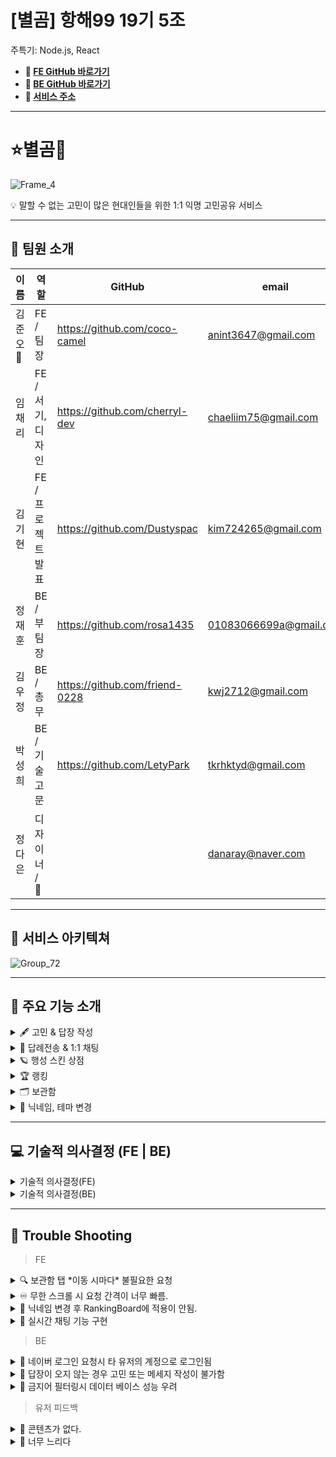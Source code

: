 # [별곰] 항해99 19기 5조 

주특기: Node.js, React

- **🌟 [FE GitHub 바로가기](https://github.com/BYEOL-GOM/FP-FRONT)**
- **🌟 [BE GitHub 바로가기](https://github.com/BYEOL-GOM/FP-BACK)** <br/>
- **🌟 [서비스 주소](https://byeolgom.com/login)**

---

# **⭐️별곰🐻**

![Frame_4](https://github.com/BYEOL-GOM/FP-FRONT/assets/157693710/31abc8ef-8002-4760-a916-5ff6bf73f8aa)

<aside>
💡 말할 수 없는 고민이 많은 현대인들을 위한 1:1 익명 고민공유 서비스

</aside>


---

## **🎤** 팀원 소개

| 이름 | 역할 | GitHub | email |
| --- | --- | --- | --- |
| 김준오 👑 | FE / 팀장 | https://github.com/coco-camel | anint3647@gmail.com  |
| 임채리 | FE / 서기, 디자인 | https://github.com/cherryl-dev | chaeliim75@gmail.com |
| 김기현 | FE / 프로젝트 발표 | https://github.com/Dustyspac | kim724265@gmail.com |
| 정재훈 | BE / 부팀장 | https://github.com/rosa1435 | 01083066699a@gmail.com  |
| 김우정 | BE / 총무 | https://github.com/friend-0228 | kwj2712@gmail.com |
| 박성희 | BE / 기술고문 | https://github.com/LetyPark | tkrhktyd@gmail.com |
| 정다은 | 디자이너 / 🎨 || danaray@naver.com |

---

## 🧬 서비스 아키텍쳐

![Group_72](https://github.com/BYEOL-GOM/FP-FRONT/assets/157693710/c129b50e-8469-4526-bc57-a839d3f4d754)

---

## **🌟** 주요 기능 소개

<details>
  
<summary>🖋️ 고민 & 답장 작성</summary>
    
![0_고민작성](https://github.com/BYEOL-GOM/FP-FRONT/assets/157693710/ae690d1d-8e7f-4c49-a039-ca8919696033)

  <aside>
    
  💡 메인 하단의 우주선 모양을 클릭
  
  </aside>
  
  <aside>
    
  🖋️ 내 고민을 작성
  
  > 페이지 상단 중앙의 로켓 클릭으로 로켓의 모양 지정 가능
  > 
  
  > 하단 색상변경 아이콘으로 보낼 때의 텍스트 색상 지정 가능
  > 
  </aside>
  
  <aside>
    
  👆 전송하기 버튼 클릭
  
  </aside>
  
  <aside>
    
  ✅ 고민 작성 성공!
  
  </aside>
    
</details>

<details>
  
<summary> 🚀 답례전송 & 1:1 채팅</summary>
    
![0_답례전송](https://github.com/BYEOL-GOM/FP-FRONT/assets/157693710/70725600-fc8a-45f6-ab31-f2a9a0d77bc3)

  <aside>
    
  💡 행성 주변의 우주선 클릭
  
  </aside>
  
  <aside>
    
  🖋️ 하단의 입력창 선택 후, 답변 작성
  
  </aside>
  
  <aside>
    
  👆 이때, 온 답변에 답례를 보내고 싶다면 하단의 답례 전송 버튼 선택
  
  > 나의 고민에서 시작된 우주선만 답례 전송 가능
  > 
  
  > 답례 전송 시, 1:1 채팅 요청을 원한다면 [ 답례와 함께 1:1 채팅 요청 ] 선택
  > 
  </aside>
  
  <aside>
  ✅ 답변 및 답례 전송 성공!
  
  </aside>
    
</details>

<details>
  
<summary>🪐 행성 스킨 상점</summary>
    
![0_상점](https://github.com/BYEOL-GOM/FP-FRONT/assets/157693710/8a8e4e44-f8a4-4f0d-a770-b5414ab7dfad)

  <aside>
    
  💡 메인의 상점 버튼 클릭
  
  </aside>
  
  <aside>
    
  👆 내가 가진 별(답례)의 갯수 확인 후, 구매하고 싶은 행성 종류 선택
  
  </aside>
  
  <aside>
    
  ✅ 조건이 만족한다면, 구매 성공!
  
  > 이때, 구매한 행성을 적용하고 싶다면 한 번 더 클릭해 행성 적용
  > 
  </aside>
    
</details>

<details>
  
<summary>🏆 랭킹</summary>
    
![0_랭킹](https://github.com/BYEOL-GOM/FP-FRONT/assets/157693710/4d00f927-2948-4440-a31d-b21b3d4e9732)

  
  <aside>
    
  💡 메인의 랭킹 아이콘 클릭
  
  </aside>
  
  <aside>
    
  ✅ 랭킹 정보 확인
  
  > 주황색 강조색으로 내 순위 확인 가능
  > 
  </aside>
    
</details>

<details>
  
<summary>🗂️ 보관함</summary>
    
  
![0_보관함](https://github.com/BYEOL-GOM/FP-FRONT/assets/157693710/980e5338-a392-4281-910d-26a71ee97338)

<aside>
  
💡 메인의 보관함 탭 클릭 

</aside>
  
  <aside>
    
  👆 조회하고 싶은 로켓 혹은 나에게 온 로켓 내역 클릭
  
  </aside>
  
  <aside>
    
  ✅ 로켓의 상세 정보 확인
  
  > 답례 여부, 답장 여부, 삭제 여부 확인 가능
  > 
  </aside>
    
</details>

<details>
  
<summary>📝 닉네임, 테마 변경</summary>
    
 ![0_테마변경](https://github.com/BYEOL-GOM/FP-FRONT/assets/157693710/065cf1ab-fb05-4e09-8c08-68cd8522f9e5)
  
  <aside>
    
  💡 메인에서 설정탭 클릭
  
  </aside>
  
  <aside>
    
  👆 닉네임 변경이라면 닉네임 탭 클릭
  
  </aside>
  
  <aside>
    
  🌟 모드 변경이라면 테마변경 토글 클릭
  
  </aside>
  
  <aside>
    
  ✅ 닉네임 혹은 테마변경 완료!
  
  </aside>
    
</details>


---

## **💻** 기술적 의사결정 (FE | BE)

<details>
  
<summary>기술적 의사결정(FE)</summary>
    
  | 사용 기술 | 채택 이유 |
  | --- | --- |
  | Vite | - CRA보다 빠른 빌드를 위해 채택 |
  | TypeScript | - 정적 타이핑 언어로 개발 프로세스 초기에 오류를 포착하여 코드 안전성에 도움이 됨 <br/> - 데이터 구조와 인터페이스를 명확하게 정의하여 가독성 향상<br/> - 코드의 유지, 관리가 용이 |
  | Zustand | - 허들이 낮아 쉽게 사용이 가능함<br/>- redux devtools를 사용할 수 있어 디버깅에 용이<br/>- 특정 라이브러리에 엮이지 않음 |  
  | React-Query (Tanstack-Query) | - data fetching, caching, server state 등을 활용하여 핵심 로직에 집중이 가능<br/>- API 호출을 여러 번 하지 않도록 만들어 주어, 코드의 효율성 증가 |
  | Axios | - 자바스크립트의 fetch에 비해 지원하는 기능이 다양함<br/> - response timeout 처리 방법이 존재하는 등 장점이 많음 |
  | Styled-component | - 유니크한 이름으로 CSS 설정을 가능하게 해 줌<br/> - 중복되는 class 관리에 용이, 컴포넌트는 재사용성이 증가 |
  | React-router-dom | - SPA 방식의 React 환경에서 페이지를 나눠 줌 |
  | Eslint / Prettier  -  @typescript | - 코드 컨벤션을 일정한 기준에 맞추어 작성할 수 있도록 스타일을 지정<br/> - 코드의 퀄리티가 보장됨 |
  | lodash | - throttle(쓰로틀)과 debounce(디바운스)와 같은 함수를 제공 |
  | three.js | - UI상의 3D 효과를 표현하기 위해 사용 |

</details>

<details>
  
<summary>기술적 의사결정(BE)</summary>
    
  | 사용 기술 | 채택 이유 |
  | --- | --- |
  | Social Login
  (카카오, 네이버) | - 사용자의 정보 노출을 최소화 <br/> - 무분별한 계정 가입을 방지 |
  | MySQL & Prisma | - MySQL은 안정성과 성능이 뛰어남<br/> - prisma ORM을 조합하여 DB 상호작용을 단순화 + 보안 강화 |
  | GitHub Actions | - GitHub 통합이 용이<br/> - 빠른 배포가 가능함 |
  | Winston | - 서버가 종료되면 쌓여있던 로그가 삭제되는 이슈 해결<br/> - 로그를 외부 파일에 저장해서 관리하기 위해 사용 |
  | Docker | - 팀원 및 서버와 개발 환경을 쉽게 동기화할 수 있음 |
  | PM2 | - 간단한 설정으로 무중단 배포 구현이 가능 |
  | Sentry | - 실시간 오류 모니터링을 통해 빠른 대응이 가능 |
  | WebSocket | - WebSocket 프로토콜은 정보를 동시에 송수신할 수 있어서 전이중 양방향 통신이 가능<br/> - 정보 교환이 빨라 지속적으로 업데이트 되는 정보를 수신해야 하는 채팅 기능에 적합 |
  | prettier | - 코드 컨벤션을 일정한 기준에 맞추어 작성할 수 있도록 스타일을 지정<br/> - 코드의 퀄리티가 보장됨 |

</details>

---

## **🧨 Trouble Shooting**


> FE
> 
<details>

<summary>🔍 보관함 탭 *이동 시마다* 불필요한 요청</summary>
    
  **문제점**
  
  - 보관함 탭 클릭 시 반복 요청.. 불필요한 요청이라 생각함.
  
  **원인**
  
  - 탭 클릭 시마다 api를 요청하게 되어있음
  
  **해결**
  
  - 무한 스크롤 부분을 tanstack-query를 이용해 탭마다 쿼리키를 지정,
  - staleTime과 gcTime을 설정해 데이터를 일정 시간 유지할 수 있도록 함
  - 데이터의 변경이 있을 경우 쿼리 무효화를 통해 불러올 수 있도록 변경
  
  ```jsx
    const {
      data: pastContent,
      fetchNextPage,
      hasNextPage,
      isPending,
    } = useInfiniteQuery({
      queryKey: ['worries', whoseContent],
      queryFn: ({ pageParam = 1 }) => getPastContent(pageParam),
      initialPageParam: 1,
      getNextPageParam: (lastPage) => {
        if (lastPage.result.length === 0) {
          return undefined;
        }
        return lastPage.isLast ? undefined : lastPage.nextPage;
      },
      retry: 1,
      staleTime: 1000 * 60,
      gcTime: 1000 * 60,
    });
  ```

</details>

<details>
  
<summary>♾ 무한 스크롤 시 요청 간격이 너무 빠름.</summary>
    
  **문제점**
  
  - 무한 스크롤에서 휠을 빠르게 내릴 경우 짧은 시간 내에 많은 요청이 발생
  - 너무 빠르다는 생각이 들어서 제한을 두어야 함
  
  **원인**
  
  - 무한 스크롤을 구현한 부분에서 IntersectionObserver의
  - *인뷰* div = ref가 빠르게 지속적으로 닿을 때마다 요청
  
  **해결**
  
  - 시간적인 제한을 걸어두면 어떨까 생각.
  - Throttle, Debounce 기법을 찾았고
  - ,Throttle => 일정 시간 동안 요청이 한 번만 수행되도록.
  - Debounce => 요청이 들어오고 일정 시간을 기다린 후 요청을 수행
  - Throttle 기법을 선택.
  - 이를 편하게 사용할 수 있는 lodash 라이브러리를 채택함.
      
      ```jsx
      import _ from 'lodash';
        const handleLoadMore = useMemo(
          () =>
            _.throttle(() => {
              if (hasNextPage) {
                fetchNextPage();
              }
            }, 500),
          [hasNextPage, fetchNextPage],
        );
      ```
        
</details>

<details>
  
<summary>👤 닉네임 변경 후 RankingBoard에 적용이 안됨.</summary>
    
  **문제점**
  
  - 닉네임을 변경하고 랭킹을 확인했을 때 바로 적용이 안 됨
  
  **원인**
  
  - RankingBoard의 query 설정에 staleTime이 20초로 설정되어 있었음
  
  **해결**
  
  - 닉네임이 변경되는 상태를 query로 관리
  - 닉네임 변경 쿼리가 실행될때 invalidateQueries로 랭킹보드의 query를 무효화
  
  ```jsx
  // 닉네임 변경 query
    const { data: currentNickname, isLoading: isFetchingNickname } = useQuery({
      queryKey: ['currentNickname'],
      queryFn: getUserName,
    });
    
    
  // 닉네임 변경 시 ranking query 무효화
      mutation.mutate(nickname, {
        onSuccess: () => {
          queryClient.invalidateQueries({ queryKey: ['rankings'] });
          openStateModal('닉네임이 성공적으로 변경되었어요!');
          navigate('/mypage');
        },
      });
    };
  ```
    
</details>

<details>
  
<summary> 💬 실시간 채팅 기능 구현 </summary>
    
  **문제점**
  
  - socket을 사용해 이전 채팅 내용을 가져올 많은 로딩 시간 소요 및 중복 채팅 노출
  
  **원인**
  
  - socket.on을 통해 가져온 데이터들이 한 번에 전송되어 로딩 발생 & 룸접속 유저에게 
  모두 보여지는 것이 원인. 그래서 API를 통해 이전 내용은 서버로부터 직접 전달받았으나,
  socket의 실시간 채팅과 겹쳐버리는 문제가 새롭게 발생
  
  **해결**
  
  - 기존 내역 메세지 + socket.on으로 전달받은 메세지를 통합 후, 
  chatId를 바탕으로 중복 메세지를 제거하고 업데이트 되는 방향으로 수정
  
  ```jsx
  useEffect(() => {
      if (chatMessages) {
        const formattedPastMessages = chatMessages.pages.flatMap(
          (page) => page.formattedPastMessages,
        );
        setRoomMessages((prevMessages) => {
          const uniqueMessages = formattedPastMessages.filter((msg) =>
            prevMessages.every((prevMsg) => prevMsg.chatId !== msg.chatId),
          );
          return [...prevMessages, ...uniqueMessages];
        });
      }
    }, [chatMessages]);
  ```
 </details>


> BE

<details>

<summary>👀 네이버 로그인 요청시 타 유저의 계정으로 로그인됨</summary>
    
  **문제점**
  
  - 네이버 로그인을 시도하면 본인의 계정이 아닌 다른 사람의 계정으로 로그인됨
  
  **원인**
  
  - 로그인에 필요한 유저 정보를 받아오는 과정에서 고유 회원 번호를 잘못 할당하는 것이 원인.
  
  **해결**
  
  - 유저 테이블에 유저 회원번호를 체크하는 칼럼을 추가하여 해당유저의 정보가 있는지 없는지 판단하여 유저정보가 없으면 유저정보를 생성하고 유저정보가 있으면 바로 토큰 발급
  
  ```jsx
  
          const findUser = await prisma.users.findFirst({
              where: { userCheckId: user.id.toString() },
          });
  
          if (!findUser) {
              const lastUser = await prisma.users.count();
              const createUser = await prisma.users.create({
                  data: {
                      userCheckId: user.id.toString(),
                      nickname: `고민의 늪에 빠진 곰 ${lastUser + 1}`,
                      email: user.email,
                  },
              });
  
  ```
    
 </details>

<details>
  
<summary>💬 답장이 오지 않는 경우 고민 또는 메세지 작성이 불가함</summary>
  
  **문제점**
  
  - 고민 로켓을 모두 소진했는데 어떠한 답장도 오지 않을 경우 사용자는 더 이상 메세지를 작성할 수 없음
  
  **원인**
  
  - 고민 로켓 회복은 답례를 받거나, 내가 보낸 고민이 상대방에 의해 삭제 되었을 경우에만 가능
  - 답변이 없는 상황에 고민 로켓이 회복되는 조건 부재
  
  **해결**
  
  - node-cron 라이브러리를 사용하여 마지막 대화 기준 12시간 이상 답장 메세지가 오지 않으면 매일 밤 자정 12시에 해당 메세지가 소프트 삭제되고 고민 작성 로켓과 답변 작성 카운트 수가 회복되는 것으로 해결
  
  ```jsx
  // 매일 자정에 스케줄러 실행
  cron.schedule('0 0 * * *', async () => {
      console.log('매일 자정에 오래된 고민 삭제 작업을 시작합니다.');
      try {
          await deleteOldMessages();
          console.log('오래된 고민 삭제 작업이 성공적으로 완료되었습니다.');
      } catch (error) {
          console.error('오래된 고민 삭제 작업 중 오류가 발생했습니다:', error);
      }
  });
  
  // # 생성된후 12시간 동안 답변이 없는 고민 or 12시간동안 답장이 오지 않는 메세지 조회
  export const findOldMessages = async (prismaClient) => {
      const twentyFourHoursAgo = new Date(new Date().getTime() - 12 * 60 * 60 * 1000);
  
      return await prismaClient.worries.findMany({
          where: {
              OR: [
                  {
                      // 답변이 없고 createdAt이 12시간 이상된 경우
                      createdAt: { lt: twentyFourHoursAgo },
                      comments: { none: {} },
                  },
                  {
                      // 답변이 있고 updatedAt이 12시간 이상된 경우
                      updatedAt: { lt: twentyFourHoursAgo },
                      comments: { some: {} },
                  },
              ],
              deletedAt: null,
          },
          select: { worryId: true },
      });
  };
  
  // # worryId에 해당하는 comments 모두 소프트 삭제
  export const deleteAllCommentsForWorry = async (worryId, prismaClient) => {
      await prismaClient.comments.updateMany({
          where: { worryId },
          data: { deletedAt: new Date() },
      });
  };
  
  // # worryId에 해당하는 고민 메세지 삭제
  export const deleteSelectedWorry = async (worryId, prismaClient) => {
      await prismaClient.worries.updateMany({
          where: { worryId },
          data: { deletedAt: new Date() },
      });
  };
  
  // # 사용자 카운트 업데이트
  export const updateUserCounts = async (worryAuthorId, commentAuthorId, prismaClient) => {
      // 고민 작성자의 remainingWorries 증가
      await prismaClient.users.updateMany({
          where: { userId: worryAuthorId, remainingWorries: { lt: 5 } },
          data: { remainingWorries: { increment: 1 } },
      });
      // 답변 작성자의 remainigAnswers 증가
      await prismaClient.users.updateMany({
          where: { userId: commentAuthorId, remainingAnswers: { lt: 5 } },
          data: { remainingAnswers: { increment: 1 } },
      });
  };
  ```
    
</details>

<details>
<summary>🤬 금지어 필터링시 데이터 베이스 성능 우려</summary>
    
  **문제점**
  
  - 고민/답장 메세지 작성 API 호출시 금지어 필터링 검사를 위해 데이터베이스 접근을 매번 해야함
  
  **원인**
  
  - 금지어 키워드를 데이터베이스에 저장해두고 글 작성시 필터링함
  
  **해결**
  
  - 서버 시작 시 금지어 목록을 메모리에 로드함으로써 매번 데이터 베이스에 직접 접근하지 않아 성능 우려를 최소화함
  
  ```jsx
   
  global.bannedWords = [];
  
  // 금지어 목록 로드
  export async function loadBannedWords() {
      const bannedWords = await prisma.bannedWords.findMany({
          select: { word: true },
      });
      global.bannedWords = bannedWords.map((wordObj) => wordObj.word);
  }
      
      
      loadBannedWords()
      .then(() => {
          console.log('금지어 목록이 메모리에 로드되었습니다.');
      })
      .catch((error) => {
          console.error('금지어 목록 로딩 중 오류 발생:', error);
      });
      
      
      
   // 글작성 API 요청시 금지어 포함 여부 확인
          const isBannedWordIncluded = global.bannedWords.some((word) => content.includes(word));
  
          if (isBannedWordIncluded) {
              throw new AppError('금지어가 포함된 내용은 등록할 수 없습니다', 400);
          }
  ```

</details>    

> 유저 피드백

<details>

<summary>💬 콘텐츠가 없다.</summary>
    
  **문제점**
  
  - 사용 유저 수가 적기에 처음 사용자가 접속했을 경우 할 게 너무 없음…
  
  **원인**
  
  - 보관함의 경우 처음 기획의도는 답례를 주고받은 경우만 표시,
  - 로켓을 보낸 후 확인할 방법이 전혀 없음.
  
  **해결**
  
  - 보낸 메시지 받은 메시지 모두 보여줌.
  - 답변이 삭제되었다면 삭제 표시, 답례를 받았다면 받은 표시
  - 답례를 받아 구매할 수 있는 행성 상점 구현
  - 랜덤 한 유저와 로켓을 주고받는 중 *1 대 1* 대화로 이어질 수 있도록 *채팅 기능* 구현

 </details>

<details>
<summary>💬 너무 느리다</summary>
    
  **문제점**
  
  - 사이트 속도가 너무 느리다… 답답함
  
  **원인**
  
  - s3 배포를 처음 도전했으나, 국가를 유럽으로 설정해버림
  
  **해결**
  
  - 국가 한국으로 이동, 및 도메인 구매 후 적용 완료.

</details>
